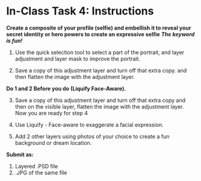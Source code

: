 # In-Class Task 4: Instructions
**Create a composite of your profile (selfie) and embellish it to reveal your secret identity or hero powers to create an expressive selfie**
***The keyword is fun!***

1. Use the quick selection tool to select a part of the portrait, and layer adjustment and layer mask to improve the portrait.

2. Save a copy of this adjustment layer and turn off that extra copy. and then flatten the image with the adjustment layer.

**Do 1 and 2 Before you do (Liquify Face-Aware).**

3. Save a copy of this adjustment layer and turn off that extra copy and then on the visible layer, flatten the image with the adjustment layer. Now you are ready for step 4

4. Use Liquify - Face-aware to exaggerate a facial expression.

5. Add 2 other layers using photos of your choice to create a fun background or dream location.

**Submit as:**
1. Layered .PSD file
2. .JPG of the same file